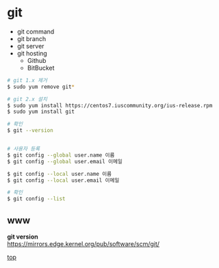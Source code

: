 # git


- git command
- git branch
- git server
- git hosting
    - Github
    - BitBucket



```bash
# git 1.x 제거
$ sudo yum remove git*

# git 2.x 설치
$ sudo yum install https://centos7.iuscommunity.org/ius-release.rpm
$ sudo yum install git

# 확인
$ git --version


# 사용자 등록
$ git config --global user.name 이름
$ git config --global user.email 이메일

$ git config --local user.name 이름
$ git config --local user.email 이메일

# 확인
$ git config --list
```



## www

**git version**     
https://mirrors.edge.kernel.org/pub/software/scm/git/



[top](#)
